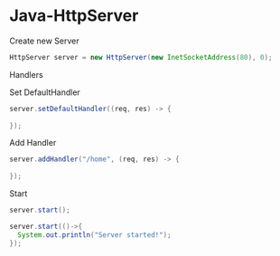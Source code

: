 # Java-HttpServer

Create new Server

```JAVA
HttpServer server = new HttpServer(new InetSocketAddress(80), 0);
```


Handlers

Set DefaultHandler

```JAVA
server.setDefaultHandler((req, res) -> {
  
});
```

Add Handler

```JAVA
server.addHandler("/home", (req, res) -> {
  
});
```

Start

```JAVA
server.start();
```

```JAVA
server.start(()->{
  System.out.println("Server started!");
});

